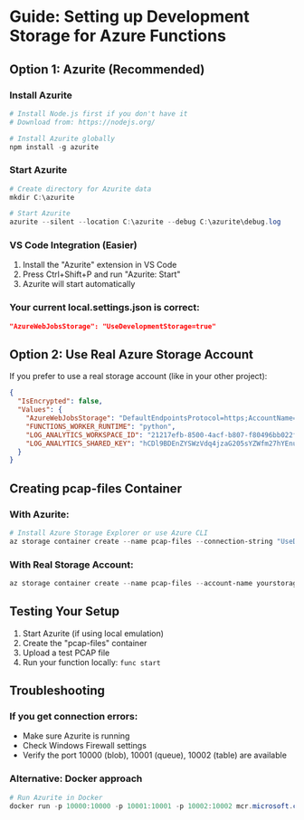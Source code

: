 # Guide: Setting up Development Storage for Azure Functions

## Option 1: Azurite (Recommended)

### Install Azurite
```powershell
# Install Node.js first if you don't have it
# Download from: https://nodejs.org/

# Install Azurite globally
npm install -g azurite
```

### Start Azurite
```powershell
# Create directory for Azurite data
mkdir C:\azurite

# Start Azurite
azurite --silent --location C:\azurite --debug C:\azurite\debug.log
```

### VS Code Integration (Easier)
1. Install the "Azurite" extension in VS Code
2. Press Ctrl+Shift+P and run "Azurite: Start"
3. Azurite will start automatically

### Your current local.settings.json is correct:
```json
"AzureWebJobsStorage": "UseDevelopmentStorage=true"
```

## Option 2: Use Real Azure Storage Account

If you prefer to use a real storage account (like in your other project):

```json
{
  "IsEncrypted": false,
  "Values": {
    "AzureWebJobsStorage": "DefaultEndpointsProtocol=https;AccountName=yourstorageaccount;AccountKey=yourkey;EndpointSuffix=core.windows.net",
    "FUNCTIONS_WORKER_RUNTIME": "python",
    "LOG_ANALYTICS_WORKSPACE_ID": "21217efb-8500-4acf-b807-f80496bb022f",
    "LOG_ANALYTICS_SHARED_KEY": "hCDl9BDEnZYSWzVdq4jzaG205sYZWfm27hYEnudD5WIcxYdGbrrqM5OIQFXr5Pbtd0xBgL/+l1rdugzAVoZVbA=="
  }
}
```

## Creating pcap-files Container

### With Azurite:
```powershell
# Install Azure Storage Explorer or use Azure CLI
az storage container create --name pcap-files --connection-string "UseDevelopmentStorage=true"
```

### With Real Storage Account:
```powershell
az storage container create --name pcap-files --account-name yourstorageaccount --account-key yourkey
```

## Testing Your Setup

1. Start Azurite (if using local emulation)
2. Create the "pcap-files" container
3. Upload a test PCAP file
4. Run your function locally: `func start`

## Troubleshooting

### If you get connection errors:
- Make sure Azurite is running
- Check Windows Firewall settings
- Verify the port 10000 (blob), 10001 (queue), 10002 (table) are available

### Alternative: Docker approach
```powershell
# Run Azurite in Docker
docker run -p 10000:10000 -p 10001:10001 -p 10002:10002 mcr.microsoft.com/azure-storage/azurite
```
